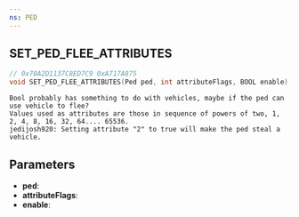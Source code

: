 ```yaml
---
ns: PED
---
```

## SET_PED_FLEE_ATTRIBUTES

```c
// 0x70A2D1137C8ED7C9 0xA717A875
void SET_PED_FLEE_ATTRIBUTES(Ped ped, int attributeFlags, BOOL enable);
```

```
Bool probably has something to do with vehicles, maybe if the ped can use vehicle to flee?  
Values used as attributes are those in sequence of powers of two, 1, 2, 4, 8, 16, 32, 64.... 65536.  
jedijosh920: Setting attribute "2" to true will make the ped steal a vehicle.  
```

## Parameters
* **ped**: 
* **attributeFlags**:
* **enable**:

